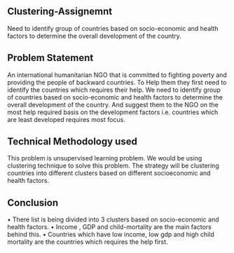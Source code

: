 ## Clustering-Assignemnt
Need to identify group of countries based on socio-economic and health factors to determine the overall development of the country.
## Problem Statement
An international humanitarian NGO that is committed to fighting poverty and providing the people of backward countries. To Help them they first need to identify the countries which requires their help. We need to identify group of countries based on socio-economic and health factors to determine the overall development of the country. And suggest them to the NGO on the most help required basis on the development factors i.e. countries which are least developed requires most focus.

## Technical Methodology used
This problem is unsupervised learning problem. We would be using clustering technique to solve this problem. The strategy will be
clustering countries into different clusters based on different socioeconomic and health factors.

## Conclusion
• There list is being divided into 3 clusters based on socio-economic and health factors.
• Income , GDP and child-mortality are the main factors behind this.
• Countries which have low income, low gdp and high child mortality are the countries which requires the help first.
